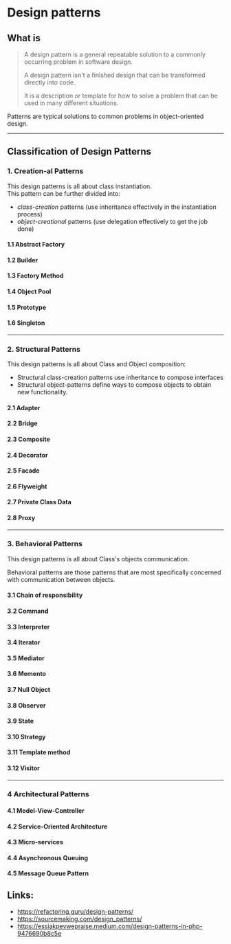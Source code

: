 # Design patterns

## What is
> A design pattern is a general repeatable solution to a commonly occurring problem in software design. 
> 
> A design pattern isn't a finished design that can be transformed directly into code. 
> 
> It is a description or template for how to solve a problem that can be used in many different situations.

Patterns are typical solutions to common problems in object-oriented design.

_________________

## Classification of Design Patterns

### 1. Creation-al Patterns
This design patterns is all about class instantiation.  
This pattern can be further divided into:
 - _class-creation_ patterns (use inheritance effectively in the instantiation process) 
 - _object-creational_ patterns (use delegation effectively to get the job done)

#### 1.1 Abstract Factory
#### 1.2 Builder
#### 1.3 Factory Method
#### 1.4 Object Pool
#### 1.5 Prototype
#### 1.6 Singleton

_________________

### 2. Structural Patterns
This design patterns is all about Class and Object composition:
- Structural class-creation patterns use inheritance to compose interfaces
- Structural object-patterns define ways to compose objects to obtain new functionality.

#### 2.1 Adapter
#### 2.2 Bridge
#### 2.3 Composite
#### 2.4 Decorator
#### 2.5 Facade
#### 2.6 Flyweight
#### 2.7 Private Class Data
#### 2.8 Proxy

_________________

### 3. Behavioral Patterns
This design patterns is all about Class's objects communication.

Behavioral patterns are those patterns that are most specifically concerned with communication between objects.

#### 3.1 Chain of responsibility
#### 3.2 Command
#### 3.3 Interpreter
#### 3.4 Iterator
#### 3.5 Mediator
#### 3.6 Memento
#### 3.7 Null Object
#### 3.8 Observer
#### 3.9 State
#### 3.10 Strategy
#### 3.11 Template method 
#### 3.12 Visitor

_________________

### 4 Architectural Patterns
#### 4.1 Model-View-Controller
#### 4.2 Service-Oriented Architecture
#### 4.3 Micro-services
#### 4.4 Asynchronous Queuing
#### 4.5 Message Queue Pattern

## Links:
- https://refactoring.guru/design-patterns/
- https://sourcemaking.com/design_patterns/
- https://essiakpevwepraise.medium.com/design-patterns-in-php-9476690b8c5e